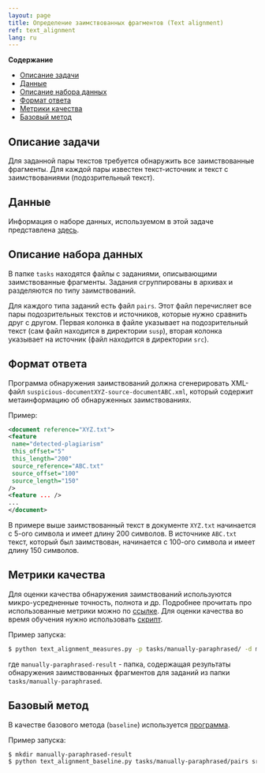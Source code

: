```yaml
---
layout: page
title: Определение заимствованных фрагментов (Text alignment)
ref: text_alignment
lang: ru
---
```

<!-- markdown-toc start - Don't edit this section. Run M-x markdown-toc-generate-toc again -->
**Содержание**

- [Описание задачи](#Описание-задачи)
- [Данные](#Данные)
- [Описание набора данных](#описание-набора-данных)
- [Формат ответа](#формат-ответа)
- [Метрики качества](#Метрики-качества)
- [Базовый метод](#Базовый-метод)

<!-- markdown-toc end -->


## Описание задачи
Для заданной пары текстов требуется обнаружить все заимствованные фрагменты.
Для каждой пары известен текст-источник и текст с заимствованиями (подозрительный текст).


## Данные
Информация о наборе данных, используемом в этой задаче представлена [здесь](/content/corpora/paraplag.html#Использование-в-задаче-text-alignment).

## Описание набора данных

В папке `tasks` находятся файлы с заданиями,
описывающими заимствованные фрагменты.
Задания сгруппированы в архивах и разделяются по типу заимствований.

Для каждого типа заданий есть файл `pairs`.
Этот файл перечисляет все пары подозрительных текстов и источников,
которые нужно сравнить друг с другом.
Первая колонка в файле указывает на подозрительный текст
(сам файл находится в директории `susp`),
вторая колонка указывает на источник (файл находится в директории `src`).

## Формат ответа

 Программа обнаружения заимствований должна сгенерировать XML-файл `suspicious-documentXYZ-source-documentABC.xml`,
 который содержит метаинформацию об обнаруженных заимствованиях.

Пример:
```xml
<document reference="XYZ.txt">
<feature
 name="detected-plagiarism"
 this_offset="5"
 this_length="200"
 source_reference="ABC.txt"
 source_offset="100"
 source_length="150"
/>
<feature ... />
...
</document>
```

В примере выше заимствованный текст в документе `XYZ.txt` начинается с 5-ого символа и имеет длину 200 символов.
В источнике `ABC.txt` текст,
который был заимствован, начинается с 100-ого символа и имеет длину 150 символов.

## Метрики качества

Для оценки качества обнаружения заимствований используются микро-усредненные точность, полнота и др.
Подробнее прочитать про использованные метрики можно по [ссылке](http://www.uni-weimar.de/medien/webis/publications/papers/stein_2010p.pdf#page=2).
Для оценки качества во время обучения нужно использовать [скрипт](https://raw.githubusercontent.com/PlagEvalRus/text_alignment_measures/master/text_alignment_measures.py).

Пример запуска:
```bash
$ python text_alignment_measures.py -p tasks/manually-paraphrased/ -d manually-paraphrased-result/
```
где `manually-paraphrased-result` - папка, содержащая результаты обнаружения заимствованных фрагментов для заданий из папки `tasks/manually-paraphrased`.

## Базовый метод
В качестве базового метода (`baseline`) используется [программа](https://raw.githubusercontent.com/PlagEvalRus/text_alignment_baseline/master/text_alignment_baseline.py).

Пример запуска:
```bash
$ mkdir manually-paraphrased-result
$ python text_alignment_baseline.py tasks/manually-paraphrased/pairs src susp manually-paraphrased-result
```
